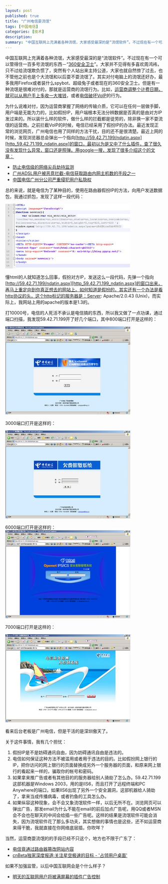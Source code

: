 ```yaml
---
layout: post
published: true
title: "广州电信耍流氓"
tags: [中国电信]
categories: [技术]    
description: 
summary: "中国互联网上充满着各种流氓，大家感受最深的是“流氓软件”。不过现在有一个可以管得住一百多号流氓的东西－“360安全卫士”。大家并不见得有多喜欢周鸿袆，只不过给流氓欺负惯了，突然有个人站出来主持公道，大家也就自然傍了过去，也不管他之前也是个大"
---
```

中国互联网上充满着各种流氓，大家感受最深的是“流氓软件”。不过现在有一个可以管得住一百多号流氓的东西－“[360安全卫士][360]”。大家并不见得有多喜欢周鸿袆，只不过给流氓欺负惯了，突然有个人站出来主持公道，大家也就自然傍了过去，也不管他之前也是个大流氓和以后耍不耍流氓了。其实对付电脑上的流氓还好办，最多我用Firefox或者装什么spybot、超级兔子或者现在的360安全卫士。但是有一种流氓是很难对付的，那就是运营商的流氓行为。比如，[运营商调整个计费日期，就可以从用户手上多收一大堆钱][Link 1]，或者[电信破坏VoIP][VoIP]的行为。  
  
为什么说难对付，因为运营商掌握了网络的传输介质，它可以在任何一层做手脚，用户端是无能为力的，比如假扮IP，用户端根本无法分辨数据是否真的是由对方IP发过来的。所以装什么样的软件，做什么样的拦截都是徒劳的，除非换一家不耍流氓的运营商。之前拦截VoIP的时候，电信已经采用了假扮IP的办法。最近发现正常的浏览网页，广州电信也用了同样的方法干扰，目的还不是很清楚。最近上网的时候，发现浏览器总会弹出一个指向[http://59.42.71.199/ndatin.aspx][http_59.42.71.199_ndatin.aspx]的窗口，最初以为是又中了什么插件，查了很久没有发现什么异常，窗口还是照弹。用google一搜，发现了很多介绍这个的文章：  


 *  [防止电信级的网络尖兵劫持监测][Link 2]
 *  [广州ADSL用户被恶意拦截-电信获取路由内网主机数的手段之一][ADSL_-]
 *  [中国电信广州分公司严重侵犯用户私隐权][Link 3]

总的来说，就是电信为了某种目的，使用在路由器假扮IP的方法，向用户发送数据包，我通过抓包，发现了这样一段代码：

[![code-731307.jpg][]][code-731307.jpg 1]

懂html的人就知道怎么回事，假扮对方IP，发送这么一段代码，先弹一个指向[http://59.42.71.199/ndatin.aspx][http_59.42.71.199_ndatin.aspx]的窗口出来，再马上重定向到你真正想去的网站上。如何知道是假扮的，其实还有一个办法是看http协议的头，这个http标记的服务器是：Server: Apache/2.0.43 (Unix)，而实际上，我网站上用的apache的版本是1.3的。

打10000号，电信的人死活不承认是电信搞的东西，所以我又做了一点功课，通过端口扫描，我发现59.42.71.199开了好几个端口，其中800端口打开是这样的：

[![port-300-704150.jpg][]][port-300-704150.jpg 1]

  


3000端口打开是这样的：

[![port-3000-766755.jpg][]][port-3000-766755.jpg 1]

6000端口打开是这样的：  
![port-6000-797000.jpg][]  


7000端口打开是这样的：

![port-7000-754366.jpg][]

看来后台老板是广州电信，但是干活的是深圳傲天了。

关于这件事情，我有几个担忧：

1.  假扮IP是不是妨碍通讯自由，因为妨碍通讯自由是违法的。
2.  电信如何保证这种方法不被滥用或者用于违法的目的。比如假扮网上银行的IP，把你访问的网上银行的页面替换成另外一个服务器的页面，和原来网上银行的看起来一样的，骗取你的帐号和密码。
3.  如果拿来推广告或者有其他目的的服务器给别人骑劫了怎么办。59.42.71.199这部机器是Windows 2003，用的是IIS6，而且打开了远程终端和PC Anywhere的端口，如果IIS6出现了另外一个安全漏洞，这部机器给人骑劫了，拿来当成传播病毒，或者钓鱼的工具怎么办。
4.  如果纵容这种现象，会不会又象流氓软件一样，以后无所不在。浏览网页可以弹出广告，那发email为什么不能在email的前后加点广告呢，用QQ或者MSN会不会也在聊天的中间会给插一些广告呢。这样的结果是流氓软件可能会消失，因为流氓软件花了那么多功夫，其实想做的事情也是这些，还不如运营商来得干脆，我就直接在你网络底层插，你吹咩？

当然，运营商耍流氓的的手段已经不只这个，地方也不限于广东了：

 *  [电信竟通过路由器篡改网站内容][Link 4]
 *  [cnBeta独家深度报道:关注星空极速的目标 - '占领用户桌面'][cnBeta_ -]

如果不加强监管，以后中国互联网会是个什么样子？

 *  [明天的互联网用户将被满屏幕的插件广告控制][Link 5]


[360]: http://www.360safe.cn
[Link 1]: http://blog.yypig.net/2006/02/blog-post_07.html
[VoIP]: http://blog.yypig.net/2005/06/blog-post_10.html
[http_59.42.71.199_ndatin.aspx]: http://59.42.71.199/ndatin.aspx
[Link 2]: http://blog.ungue.com/u/1/archives/2006/141.asp
[ADSL_-]: http://forum.upsdn.net/index.php?prog=topic::flat&tid=1663
[Link 3]: http://club.gd.news.sohu.com/r-gdsohu-354701-0-2-0.html
[code-731307.jpg]: /images/code-731307.jpg
[code-731307.jpg 1]: /images/code-700667.jpg
[port-300-704150.jpg]: /images/port-300-704150.jpg
[port-300-704150.jpg 1]: /images/port-300-710112.jpg
[port-3000-766755.jpg]: /images/port-3000-766755.jpg
[port-3000-766755.jpg 1]: /images/port-3000-746427.jpg
[port-6000-797000.jpg]: /images/port-6000-797000.jpg
[port-7000-754366.jpg]: /images/port-7000-754366.jpg
[Link 4]: http://www.williamlong.info/archives/591.html
[cnBeta_ -]: http://www.cnbeta.com/modules.php?name=News&file=article&sid=14294
[Link 5]: http://blog.sina.com.cn/u/5919e617010005ld